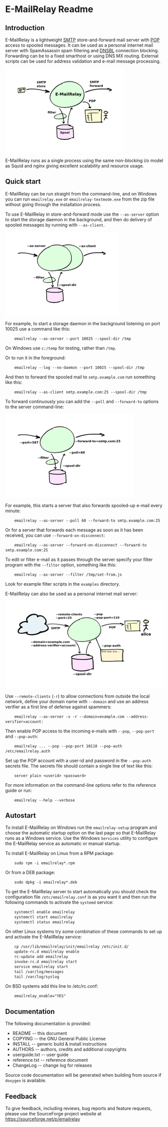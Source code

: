 E-MailRelay Readme
==================

Introduction
------------
E-MailRelay is a lightweight [SMTP][] store-and-forward mail server with [POP][] access
to spooled messages. It can be used as a personal internet mail server with
SpamAssassin spam filtering and [DNSBL][] connection blocking. Forwarding can be
to a fixed smarthost or using DNS MX routing. External scripts can be used for
address validation and e-mail message processing.

![whatisit.png](whatisit.png)

E-MailRelay runs as a single process using the same non-blocking i/o model as
Squid and nginx giving excellent scalability and resource usage.

Quick start
-----------
E-MailRelay can be run straight from the command-line, and on Windows you can
run `emailrelay.exe` or `emailrelay-textmode.exe` from the zip file without
going through the installation process.

To use E-MailRelay in store-and-forward mode use the `--as-server` option to
start the storage daemon in the background, and then do delivery of spooled
messages by running with `--as-client`.

![serverclient.png](serverclient.png)

For example, to start a storage daemon in the background listening on port 10025
use a command like this:

        emailrelay --as-server --port 10025 --spool-dir /tmp

On Windows use `c:/temp` for testing, rather than `/tmp`.

Or to run it in the foreground:

        emailrelay --log --no-daemon --port 10025 --spool-dir /tmp

And then to forward the spooled mail to `smtp.example.com` run something
like this:

        emailrelay --as-client smtp.example.com:25 --spool-dir /tmp

To forward continuously you can add the `--poll` and `--forward-to` options to
the server command-line:

![forwardto.png](forwardto.png)

For example, this starts a server that also forwards spooled-up e-mail every
minute:

        emailrelay --as-server --poll 60 --forward-to smtp.example.com:25

Or for a server that forwards each message as soon as it has been received, you
can use `--forward-on-disconnect`:

        emailrelay --as-server --forward-on-disconnect --forward-to smtp.example.com:25

To edit or filter e-mail as it passes through the server specify your filter
program with the `--filter` option, something like this:

        emailrelay --as-server --filter /tmp/set-from.js

Look for example filter scripts in the `examples` directory.

E-MailRelay can also be used as a personal internet mail server:

![mailserver.png](mailserver.png)

Use `--remote-clients` (`-r`) to allow connections from outside the local
network, define your domain name with `--domain` and use an address verifier as
a first line of defense against spammers:

        emailrelay --as-server -v -r --domain=example.com --address-verifier=account:

Then enable POP access to the incoming e-mails with `--pop`, `--pop-port` and
`--pop-auth`:

        emailrelay ... --pop --pop-port 10110 --pop-auth /etc/emailrelay.auth

Set up the POP account with a user-id and password in the `--pop-auth` secrets
file. The secrets file should contain a single line of text like this:

        server plain <userid> <password>

For more information on the command-line options refer to the reference guide
or run:

        emailrelay --help --verbose

Autostart
---------
To install E-MailRelay on Windows run the `emailrelay-setup` program and choose
the automatic startup option on the last page so that E-MailRelay runs as a
Windows service. Use the Windows `Services` utility to configure the E-MailRelay
service as automatic or manual startup.

To install E-MailRelay on Linux from a RPM package:

        sudo rpm -i emailrelay*.rpm

Or from a DEB package:

        sudo dpkg -i emailrelay*.deb

To get the E-MailRelay server to start automatically you should check the
configuration file `/etc/emailrelay.conf` is as you want it and then run the
following commands to activate the `systemd` service:

        systemctl enable emailrelay
        systemctl start emailrelay
        systemctl status emailrelay

On other Linux systems try some combination of these commands to set up and
activate the E-MailRelay service:

        cp /usr/lib/emailrelay/init/emailrelay /etc/init.d/
        update-rc.d emailrelay enable
        rc-update add emailrelay
        invoke-rc.d emailrelay start
        service emailrelay start
        tail /var/log/messages
        tail /var/log/syslog

On BSD systems add this line to /etc/rc.conf:

        emailrelay_enable="YES"

Documentation
-------------
The following documentation is provided:

* README \-\- this document
* COPYING \-\- the GNU General Public License
* INSTALL \-\- generic build & install instructions
* AUTHORS \-\- authors, credits and additional copyrights
* userguide.txt \-\- user guide
* reference.txt \-\- reference document
* ChangeLog \-\- change log for releases

Source code documentation will be generated when building from source if
`doxygen` is available.

Feedback
--------
To give feedback, including reviews, bug reports and feature requests, please
use the SourceForge project website at https://sourceforge.net/p/emailrelay

[DNSBL]: https://en.wikipedia.org/wiki/DNSBL
[POP]: https://en.wikipedia.org/wiki/Post_Office_Protocol
[SMTP]: https://en.wikipedia.org/wiki/Simple_Mail_Transfer_Protocol

